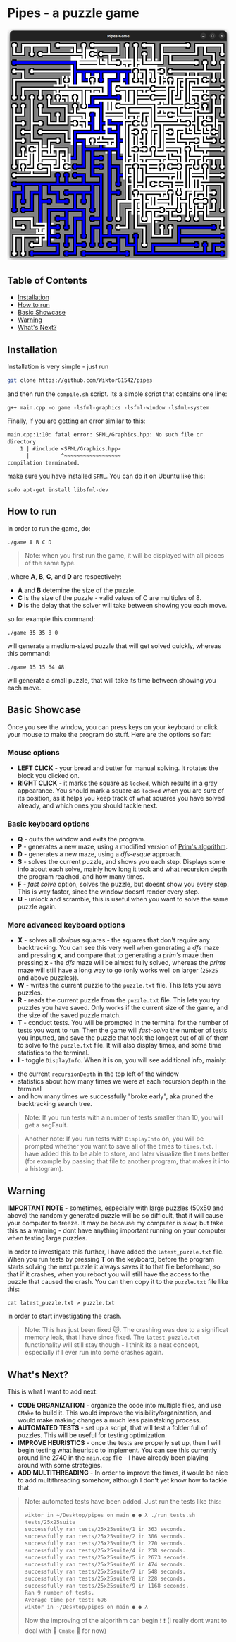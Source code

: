 # Pipes - a puzzle game

![Pipes Showcase](sprites/pipes_showcase.png)

## Table of Contents
- [Installation](#installation)
- [How to run](#how-to-run)
- [Basic Showcase](#basic-showcase)
- [Warning](#warning)
- [What's Next?](#whats-next)

## Installation

Installation is very simple - just run

```bash
git clone https://github.com/WiktorG1542/pipes
```

and then run the `compile.sh` script. Its a simple script that contains one line:

```
g++ main.cpp -o game -lsfml-graphics -lsfml-window -lsfml-system
```

Finally, if you are getting an error similar to this:

```
main.cpp:1:10: fatal error: SFML/Graphics.hpp: No such file or directory
    1 | #include <SFML/Graphics.hpp>
      |          ^~~~~~~~~~~~~~~~~~~
compilation terminated.
```

make sure you have installed `SFML`. You can do it on Ubuntu like this:

```
sudo apt-get install libsfml-dev
```

## How to run

In order to run the game, do:

```
./game A B C D
```

> Note: when you first run the game, it will be displayed with all pieces of the same type.

, where **A**, **B**, **C**, and **D** are respectively:
 * **A** and **B** detemine the size of the puzzle.
 * **C** is the size of the puzzle - valid values of C are multiples of 8.
 * **D** is the delay that the solver will take between showing you each move.

so for example this command:
```
./game 35 35 8 0
```

will generate a medium-sized puzzle that will get solved quickly, whereas this command:

```
./game 15 15 64 48
```

will generate a small puzzle, that will take its time between showing you each move.

## Basic Showcase

Once you see the window, you can press keys on your keyboard or click your mouse to make the program do stuff.
Here are the options so far:

### Mouse options

 * **LEFT CLICK** - your bread and butter for manual solving. It rotates the block you clicked on.
 * **RIGHT CLICK** - it marks the square as `locked`, which results in a gray appearance.
 You should mark a square as `locked` when you are sure of its position, as it helps you
 keep track of what squares you have solved already, and which ones you should tackle next.

### Basic keyboard options

 * **Q** - quits the window and exits the program.
 * **P** - generates a new maze, using a modified version of [Prim's algorithm](https://en.wikipedia.org/wiki/Maze_generation_algorithm#Iterative_randomized_Prim's_algorithm_(without_stack,_without_sets)).
 * **D** - generates a new maze, using a *dfs-esque* approach.
 * **S** - solves the current puzzle, and shows you each step. Displays some info about each solve,
 mainly how long it took and what recursion depth the program reached, and how many times.
 * **F** - *fast solve* option, solves the puzzle, but doesnt show you every step. This is
 way faster, since the window doesnt render every step.
 * **U** - unlock and scramble, this is useful when you want to solve the same puzzle again.

### More advanced keyboard options

 * **X** - solves all *obvious* squares - the squares that don't require any backtracking.
 You can see this very well when generating a *dfs* maze and pressing **x**, and compare
 that to generating a *prim's* maze then pressing **x** - the *dfs* maze will be almost fully
 solved, whereas the *prims* maze will still have a long way to go (only works well on larger
 (`25x25` and above puzzles)).
 * **W** - writes the current puzzle to the `puzzle.txt` file. This lets you save puzzles.
 * **R** - reads the current puzzle from the `puzzle.txt` file. This lets you try puzzles
 you have saved. Only works if the current size of the game, and the size of the saved
 puzzle match.
 * **T** - conduct tests. You will be prompted in the terminal for the number of tests you
 want to run. Then the game will *fast-solve* the number of tests you inputted, and save the
 puzzle that took the longest out of all of them to solve to the `puzzle.txt` file. It will
 also display times, and some time statistics to the terminal. 
 * **I** - toggle `DisplayInfo`. When it is on, you will see additional info, mainly:
  - the current `recursionDepth` in the top left of the window
  - statistics about how many times we were at each recursion depth in the terminal
  - and how many times we successfully "broke early", aka pruned the backtracking search tree.

> Note: If you run tests with a number of tests smaller than 10, you will get a segFault.

> Another note: If you run tests with `DisplayInfo` on, you will be prompted whether
you want to save all of the times to `times.txt`. I have added this to be able to
store, and later visualize the times better (for example by passing that file to
another program, that makes it into a histogram).

## Warning

**IMPORTANT NOTE** - sometimes, especially with large puzzles (50x50 and above) the randomly
generated puzzle will be so difficult, that it will cause your computer to freeze. It may be
because my computer is slow, but take this as a warning - dont have anything important running
on your computer when testing large puzzles.

In order to investigate this further, I have added the `latest_puzzle.txt` file. When you run tests
by pressing **T** on the keyboard, before the program starts solving the next puzzle it always saves
it to that file beforehand, so that if it crashes, when you reboot you will still have the access to
the puzzle that caused the crash. You can then copy it to the `puzzle.txt` file like this:

```
cat latest_puzzle.txt > puzzle.txt
```

in order to start investigating the crash.

> Note: This has just been fixed :heart_eyes_cat:. The crashing was due to a significat memory
leak, that I have since fixed. The `latest_puzzle.txt` functionality will
still stay though - I think its a neat concept, especially if I ever run
into some crashes again.

## What's Next?

This is what I want to add next:

 * **CODE ORGANIZATION** - organize the code into multiple files, and use `CMake`
 to build it. This would improve the visibility/organization, and would make making
 changes a much less painstaking process.
 * **AUTOMATED TESTS** - set up a script, that will test a folder full of puzzles.
 This will be useful for testing optimization.
 * **IMPROVE HEURISTICS** - once the tests are properly set up, then I will begin
 testing what heuristic to implement. You can see this currently around line 2740
 in the `main.cpp` file - I have already been playing around with some strategies.
 * **ADD MULTITHREADING** - In order to improve the times, it would be nice to add
 multithreading somehow, although I don't yet know how to tackle that.

> Note: automated tests have been added. Just run the tests like this:
>
> ```
> wiktor in ~/Desktop/pipes on main ● ● λ ./run_tests.sh tests/25x25suite
>successfully ran tests/25x25suite/1 in 363 seconds.
>successfully ran tests/25x25suite/2 in 306 seconds.
>successfully ran tests/25x25suite/3 in 270 seconds.
>successfully ran tests/25x25suite/4 in 238 seconds.
>successfully ran tests/25x25suite/5 in 2673 seconds.
>successfully ran tests/25x25suite/6 in 474 seconds.
>successfully ran tests/25x25suite/7 in 548 seconds.
>successfully ran tests/25x25suite/8 in 228 seconds.
>successfully ran tests/25x25suite/9 in 1168 seconds.
>Ran 9 number of tests.
>Average time per test: 696
>wiktor in ~/Desktop/pipes on main ● ● λ 
> ```
> Now the improving of the algorithm can begin :exclamation: :exclamation:
> (I really dont want to deal with :japanese_goblin: `Cmake` :japanese_goblin: for now)